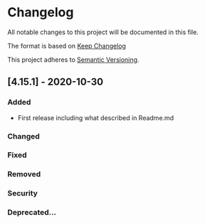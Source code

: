 # Changelog
All notable changes to this project will be documented in this file.

The format is based on [Keep Changelog](https://keepachangelog.com/en/1.0.0/)

This project adheres to [Semantic Versioning](https://semver.org/spec/v2.0.0.html).

## [4.15.1] - 2020-10-30
### Added
 - First release including what described in Readme.md

### Changed

### Fixed

### Removed

### Security

### Deprecated…

